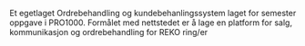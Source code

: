 Et egetlaget Ordrebehandling og kundebehanlingssystem laget for semester oppgave i PRO1000. Formålet med nettstedet er å lage en platform for salg, kommunikasjon og ordrebehandling for REKO ring/er
